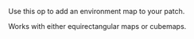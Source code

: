 Use this op to add an environment map to your patch.


Works with either equirectangular maps or cubemaps.